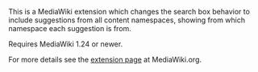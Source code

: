 This is a MediaWiki extension which changes the search box behavior to include suggestions from all
content namespaces, showing from which namespace each suggestion is from.

Requires MediaWiki 1.24 or newer.

For more details see the
[extension page](https://www.mediawiki.org/wiki/Extension:MixedNamespaceSearchSuggestions) at
MediaWiki.org.
